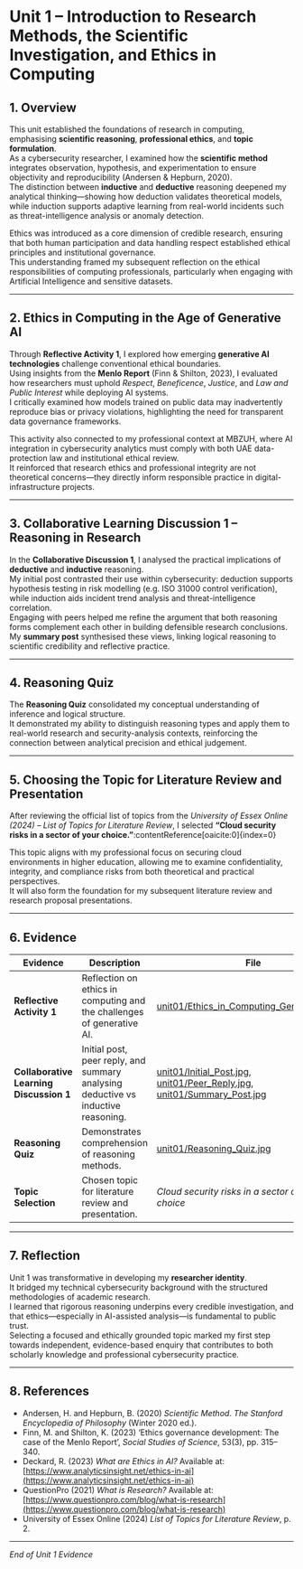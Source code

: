 # Unit 1 – Introduction to Research Methods, the Scientific Investigation, and Ethics in Computing

## 1. Overview
This unit established the foundations of research in computing, emphasising **scientific reasoning**, **professional ethics**, and **topic formulation**.  
As a cybersecurity researcher, I examined how the **scientific method** integrates observation, hypothesis, and experimentation to ensure objectivity and reproducibility (Andersen & Hepburn, 2020).  
The distinction between **inductive** and **deductive** reasoning deepened my analytical thinking—showing how deduction validates theoretical models, while induction supports adaptive learning from real-world incidents such as threat-intelligence analysis or anomaly detection.

Ethics was introduced as a core dimension of credible research, ensuring that both human participation and data handling respect established ethical principles and institutional governance.  
This understanding framed my subsequent reflection on the ethical responsibilities of computing professionals, particularly when engaging with Artificial Intelligence and sensitive datasets.

---

## 2. Ethics in Computing in the Age of Generative AI
Through **Reflective Activity 1**, I explored how emerging **generative AI technologies** challenge conventional ethical boundaries.  
Using insights from the **Menlo Report** (Finn & Shilton, 2023), I evaluated how researchers must uphold *Respect*, *Beneficence*, *Justice*, and *Law and Public Interest* while deploying AI systems.  
I critically examined how models trained on public data may inadvertently reproduce bias or privacy violations, highlighting the need for transparent data governance frameworks.

This activity also connected to my professional context at MBZUH, where AI integration in cybersecurity analytics must comply with both UAE data-protection law and institutional ethical review.  
It reinforced that research ethics and professional integrity are not theoretical concerns—they directly inform responsible practice in digital-infrastructure projects.

---

## 3. Collaborative Learning Discussion 1 – Reasoning in Research
In the **Collaborative Discussion 1**, I analysed the practical implications of **deductive** and **inductive** reasoning.  
My initial post contrasted their use within cybersecurity: deduction supports hypothesis testing in risk modelling (e.g. ISO 31000 control verification), while induction aids incident trend analysis and threat-intelligence correlation.  
Engaging with peers helped me refine the argument that both reasoning forms complement each other in building defensible research conclusions.  
My **summary post** synthesised these views, linking logical reasoning to scientific credibility and reflective practice.

---

## 4. Reasoning Quiz
The **Reasoning Quiz** consolidated my conceptual understanding of inference and logical structure.  
It demonstrated my ability to distinguish reasoning types and apply them to real-world research and security-analysis contexts, reinforcing the connection between analytical precision and ethical judgement.

---

## 5. Choosing the Topic for Literature Review and Presentation
After reviewing the official list of topics from the *University of Essex Online (2024) – List of Topics for Literature Review*, I selected **“Cloud security risks in a sector of your choice.”**:contentReference[oaicite:0]{index=0}  

This topic aligns with my professional focus on securing cloud environments in higher education, allowing me to examine confidentiality, integrity, and compliance risks from both theoretical and practical perspectives.  
It will also form the foundation for my subsequent literature review and research proposal presentations.

---

## 6. Evidence

| Evidence | Description | File |
|-----------|--------------|------|
| **Reflective Activity 1** | Reflection on ethics in computing and the challenges of generative AI. | [unit01/Ethics_in_Computing_GenerativeAI.jpg](Ethics_in_Computing_GenerativeAI.jpg) |
| **Collaborative Learning Discussion 1** | Initial post, peer reply, and summary analysing deductive vs inductive reasoning. | [unit01/Initial_Post.jpg](Initial_Post.jpg), [unit01/Peer_Reply.jpg](Peer_Reply.jpg), [unit01/Summary_Post.jpg](Summary_Post.jpg) |
| **Reasoning Quiz** | Demonstrates comprehension of reasoning methods. | [unit01/Reasoning_Quiz.jpg](Reasoning_Quiz.jpg) |
| **Topic Selection** | Chosen topic for literature review and presentation. | *Cloud security risks in a sector of your choice* |

---

## 7. Reflection
Unit 1 was transformative in developing my **researcher identity**.  
It bridged my technical cybersecurity background with the structured methodologies of academic research.  
I learned that rigorous reasoning underpins every credible investigation, and that ethics—especially in AI-assisted analysis—is fundamental to public trust.  
Selecting a focused and ethically grounded topic marked my first step towards independent, evidence-based enquiry that contributes to both scholarly knowledge and professional cybersecurity practice.

---

## 8. References
- Andersen, H. and Hepburn, B. (2020) *Scientific Method*. *The Stanford Encyclopedia of Philosophy* (Winter 2020 ed.).  
- Finn, M. and Shilton, K. (2023) ‘Ethics governance development: The case of the Menlo Report’, *Social Studies of Science*, 53(3), pp. 315–340.  
- Deckard, R. (2023) *What are Ethics in AI?* Available at: [https://www.analyticsinsight.net/ethics-in-ai](https://www.analyticsinsight.net/ethics-in-ai)  
- QuestionPro (2021) *What is Research?* Available at: [https://www.questionpro.com/blog/what-is-research](https://www.questionpro.com/blog/what-is-research)  
- University of Essex Online (2024) *List of Topics for Literature Review*, p. 2.  

---

*End of Unit 1 Evidence*
